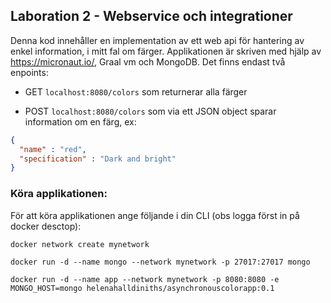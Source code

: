 ## Laboration 2 - Webservice och integrationer

Denna kod innehåller en implementation av ett web api för hantering av enkel information, i mitt fal om färger. Applikationen är skriven med hjälp av https://micronaut.io/, Graal vm och MongoDB. Det finns endast två enpoints:

- GET `localhost:8080/colors` som returnerar alla färger

- POST `localhost:8080/colors` som via ett JSON object sparar information om en färg, ex: 
```json
{
  "name" : "red",
  "specification" : "Dark and bright"
}
```

### Köra applikationen:

För att köra applikationen ange följande i din CLI (obs logga först in på docker desctop):

`docker network create mynetwork`

`docker run -d --name mongo --network mynetwork -p 27017:27017 mongo`

`docker run -d --name app --network mynetwork -p 8080:8080 -e MONGO_HOST=mongo helenahalldiniths/asynchronouscolorapp:0.1
`
